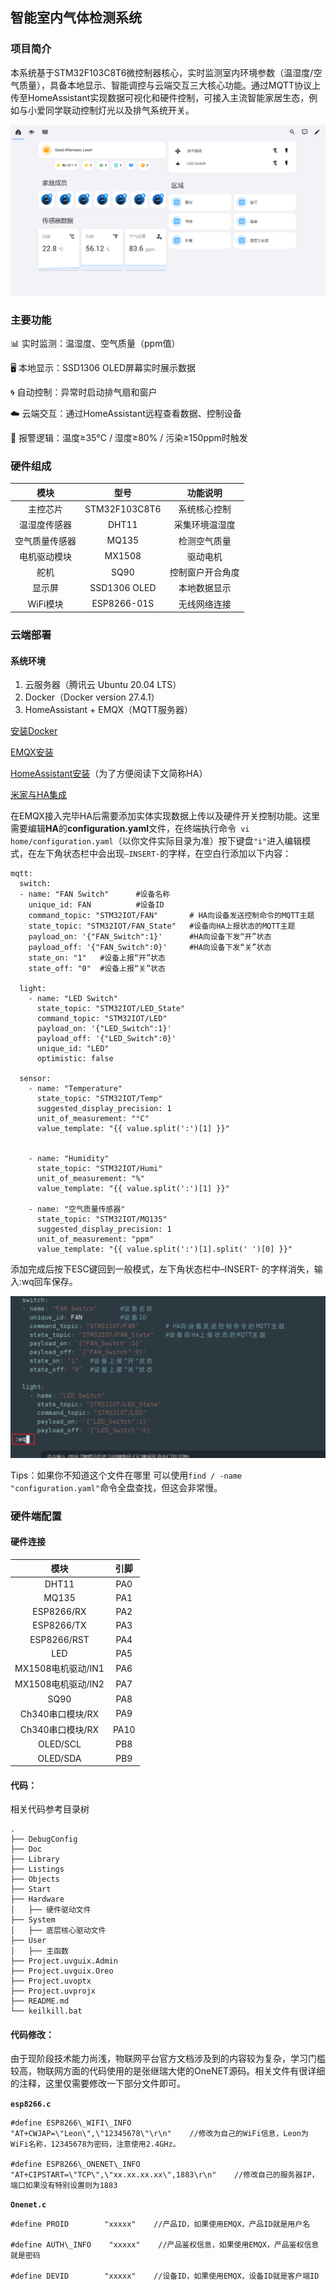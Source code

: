 ﻿## **智能室内气体检测系统**

### **项目简介**

本系统基于STM32F103C8T6微控制器核心，实时监测室内环境参数（温湿度/空气质量），具备本地显示、智能调控与云端交互三大核心功能。通过MQTT协议上传至HomeAssistant实现数据可视化和硬件控制，可接入主流智能家居生态，例如与小爱同学联动控制灯光以及排气系统开关。

![](https://github.com/Mr-linao/STM32AirDetect/blob/master/Doc/img/Air%20Detector001.png)

### 主要功能

📊 实时监测：温湿度、空气质量（ppm值）

🖥️ 本地显示：SSD1306 OLED屏幕实时展示数据

🌀 自动控制：异常时启动排气扇和窗户

☁️ 云端交互：通过HomeAssistant远程查看数据、控制设备

🔔 报警逻辑：温度≥35°C / 湿度≥80% / 污染≥150ppm时触发

### **硬件组成**

| 模块      | 型号            | 功能说明     |
|:-------:|:-------------:|:--------:|
| 主控芯片    | STM32F103C8T6 | 系统核心控制   |
| 温湿度传感器  | DHT11         | 采集环境温湿度  |
| 空气质量传感器 | MQ135         | 检测空气质量   |
| 电机驱动模块  | MX1508        | 驱动电机     |
| 舵机      | SQ90          | 控制窗户开合角度 |
| 显示屏     | SSD1306 OLED  | 本地数据显示   |
| WiFi模块  | ESP8266-01S   | 无线网络连接   |

### **云端部署**

#### 系统环境

1. 云服务器（腾讯云 Ubuntu 20.04 LTS）
2. Docker（Docker version 27.4.1）
3. HomeAssistant + EMQX（MQTT服务器）

[安装Docker](./Doc/01安装docker.md)

[EMQX安装](./Doc/02安装EMQX.md)

[HomeAssistant安装](./Doc/03安装HomeAssistant.md)（为了方便阅读下文简称HA）

[米家与HA集成](./Doc/05米家与HA集成.md)

在EMQX接入完毕HA后需要添加实体实现数据上传以及硬件开关控制功能。这里需要编辑**HA**的**configuration.yaml**文件，在终端执行命令` vi home/configuration.yaml`（以你文件实际目录为准）按下键盘`"i"`进入编辑模式，在左下角状态栏中会出现` –INSERT- `的字样，在空白行添加以下内容：

```
mqtt:
  switch:
  - name: "FAN Switch"      #设备名称
    unique_id: FAN          #设备ID
    command_topic: "STM32IOT/FAN"       # HA向设备发送控制命令的MQTT主题
    state_topic: "STM32IOT/FAN_State"   #设备向HA上报状态的MQTT主题
    payload_on: '{"FAN_Switch":1}'		#HA向设备下发“开”状态
    payload_off: '{"FAN_Switch":0}'		#HA向设备下发“关”状态
    state_on: "1"   #设备上报“开”状态
    state_off: "0"  #设备上报“关”状态
    
  light:
    - name: "LED Switch"
      state_topic: "STM32IOT/LED_State"
      command_topic: "STM32IOT/LED"
      payload_on: '{"LED_Switch":1}'
      payload_off: '{"LED_Switch":0}'
      unique_id: "LED"
      optimistic: false
    
  sensor:
    - name: "Temperature"
      state_topic: "STM32IOT/Temp"
      suggested_display_precision: 1
      unit_of_measurement: "°C"
      value_template: "{{ value.split(':')[1] }}"
      
      
    - name: "Humidity"
      state_topic: "STM32IOT/Humi"
      unit_of_measurement: "%"
      value_template: "{{ value.split(':')[1] }}"
     
    - name: "空气质量传感器"
      state_topic: "STM32IOT/MQ135"
      suggested_display_precision: 1
      unit_of_measurement: "ppm"
      value_template: "{{ value.split(':')[1].split(' ')[0] }}"
```



添加完成后按下ESC键回到一般模式，左下角状态栏中–INSERT- 的字样消失，输入:wq回车保存。

![](https://github.com/Mr-linao/STM32AirDetect/blob/master/Doc/img/HA_Config001.png)

Tips：如果你不知道这个文件在哪里 可以使用` find / -name "configuration.yaml" `命令全盘查找，但这会非常慢。

### **硬件端配置**

#### 硬件连接

| 模块             | 引脚   |
|:--------------:|:----:|
| DHT11          | PA0  |
| MQ135          | PA1  |
| ESP8266/RX     | PA2  |
| ESP8266/TX     | PA3  |
| ESP8266/RST    | PA4  |
| LED            | PA5  |
| MX1508电机驱动/IN1 | PA6  |
| MX1508电机驱动/IN2 | PA7  |
| SQ90           | PA8  |
| Ch340串口模块/RX   | PA9  |
| Ch340串口模块/RX   | PA10 |
| OLED/SCL       | PB8  |
| OLED/SDA       | PB9  |

#### 代码：

相关代码参考目录树

```
.
├── DebugConfig
├── Doc
├── Library
├── Listings
├── Objects
├── Start
├── Hardware
│   ├── 硬件驱动文件
├── System
│   ├── 底层核心驱动文件
├── User
│   ├── 主函数
├── Project.uvguix.Admin
├── Project.uvguix.Oreo
├── Project.uvoptx
├── Project.uvprojx
├── README.md
└── keilkill.bat

```



#### 代码修改：

由于现阶段技术能力尚浅，物联网平台官方文档涉及到的内容较为复杂，学习门槛较高，物联网方面的代码使用的是张继瑞大佬的OneNET源码。相关文件有很详细的注释，这里仅需要修改一下部分文件即可。

**`esp8266.c`**

```
#define ESP8266\_WIFI\_INFO        "AT+CWJAP=\"Leon\",\"12345678\"\r\n"    //修改为自己的WiFi信息，Leon为WiFi名称，12345678为密码，注意使用2.4GHz。

#define ESP8266\_ONENET\_INFO        "AT+CIPSTART=\"TCP\",\"xx.xx.xx.xx\",1883\r\n"    //修改自己的服务器IP，端口如果没有特别设置则为1883
```

**`Onenet.c`**

```
#define PROID        "xxxxx"    //产品ID，如果使用EMQX，产品ID就是用户名

#define AUTH\_INFO    "xxxxx"    //产品鉴权信息，如果使用EMQX，产品鉴权信息就是密码

#define DEVID        "xxxxx"    //设备ID，如果使用EMQX，设备ID就是客户端ID
```

